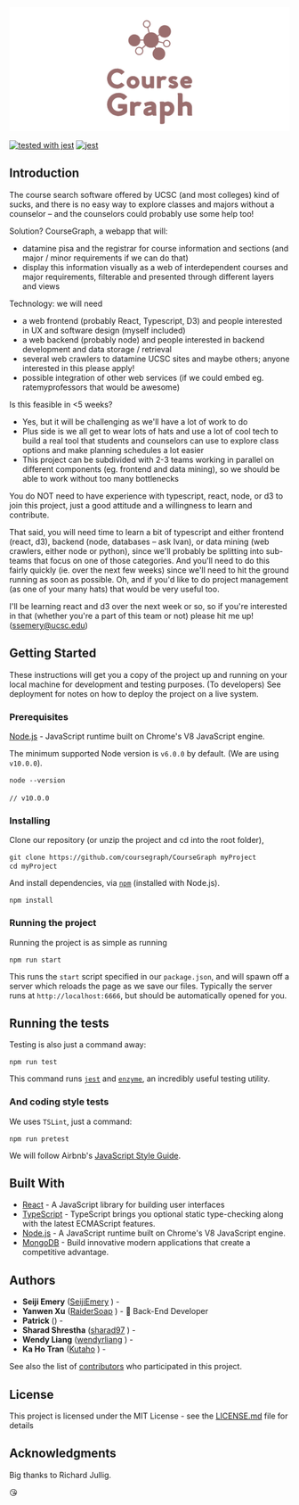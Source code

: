 <p align="center">

![coursegraph](./logo.png)

[![tested with jest](https://img.shields.io/badge/tested_with-jest-99424f.svg)](https://github.com/facebook/jest) [![jest](https://jestjs.io/img/jest-badge.svg)](https://github.com/facebook/jest)

</p>

## Introduction

The course search software offered by UCSC (and most colleges) kind of sucks, and there is no easy way to explore classes and majors without a counselor – and the counselors could probably use some help too!

Solution? CourseGraph, a webapp that will:

+ datamine pisa and the registrar for course information and sections (and major / minor requirements if we can do that)
+ display this information visually as a web of interdependent courses and major requirements, filterable and presented through different layers and views

Technology: we will need

 + a web frontend (probably React, Typescript, D3) and people interested in UX and software design (myself included)
 + a web backend (probably node) and people interested in backend development and data storage / retrieval
 + several web crawlers to datamine UCSC sites and maybe others; anyone interested in this please apply!
+ possible integration of other web services (if we could embed eg. ratemyprofessors that would be awesome)

Is this feasible in <5 weeks?

 + Yes, but it will be challenging as we'll have a lot of work to do
 + Plus side is we all get to wear lots of hats and use a lot of cool tech to build a real tool that students and counselors can use to explore class options and make planning schedules a lot easier
 + This project can be subdivided with 2-3 teams working in parallel on different components (eg. frontend and data mining), so we should be able to work without too many bottlenecks

You do NOT need to have experience with typescript, react, node, or d3 to join this project, just a good attitude and a willingness to learn and contribute.

That said, you will need time to learn a bit of typescript and either frontend (react, d3), backend (node, databases – ask Ivan), or data mining (web crawlers, either node or python), since we'll probably be splitting into sub-teams that focus on one of those categories. And you'll need to do this fairly quickly (ie. over the next few weeks) since we'll need to hit the ground running as soon as possible. Oh, and if you'd like to do project management (as one of your many hats) that would be very useful too.

I'll be learning react and d3 over the next week or so, so if you're interested in that (whether you're a part of this team or not) please hit me up! (ssemery@ucsc.edu)

## Getting Started

These instructions will get you a copy of the project up and running on your local machine for development and testing purposes. (To developers) See deployment for notes on how to deploy the project on a live system.

### Prerequisites

[Node.js](https://nodejs.org/en/) - JavaScript runtime built on Chrome's V8 JavaScript engine.

The minimum supported Node version is `v6.0.0` by default. (We are using `v10.0.0`).

```
node --version

// v10.0.0
```

### Installing

Clone our repository (or unzip the project and cd into the root folder),

```
git clone https://github.com/coursegraph/CourseGraph myProject
cd myProject
```

And install dependencies, via [`npm`](https://www.npmjs.com/) (installed with Node.js).

```
npm install
```

### Running the project

Running the project is as simple as running

```
npm run start
```

This runs the `start` script specified in our `package.json`, and will spawn off a server which reloads the page as we save our files. Typically the server runs at `http://localhost:6666`, but should be automatically opened for you.

## Running the tests

Testing is also just a command away:

```
npm run test
```

This command runs [`jest`](http://jestjs.io/) and [`enzyme`](http://airbnb.io/enzyme/), an incredibly useful testing utility.

### And coding style tests

We uses `TSLint`, just a command:

```
npm run pretest
```

We will follow Airbnb's [JavaScript Style Guide](https://github.com/airbnb/javascript).

## Built With

* [React](https://reactjs.org) - A JavaScript library for building user interfaces
* [TypeScript](https://www.typescriptlang.org/) - TypeScript brings you optional static type-checking along with the latest ECMAScript features.
* [Node.js](https://nodejs.org/en/) - A JavaScript runtime built on Chrome's V8 JavaScript engine.
* [MongoDB](https://www.mongodb.com/) - Build innovative modern applications that create a competitive advantage.

## Authors

* **Seiji Emery** ([SeijiEmery](https://github.com/SeijiEmery) ) -
* **Yanwen Xu** ([RaiderSoap](https://github.com/RaiderSoap) ) - :floppy_disk: Back-End Developer
* **Patrick** () -
* **Sharad Shrestha** ([sharad97](https://github.com/sharad97) ) -
* **Wendy Liang** ([wendyrliang](https://github.com/wendyrliang) ) -
* **Ka Ho Tran** ([Kutaho](https://github.com/Kutaho) ) -

See also the list of [contributors](https://github.com/coursegraph/CourseGraph/settings/collaboration) who participated in this project.

## License

This project is licensed under the MIT License - see the [LICENSE.md](LICENSE.md) file for details

## Acknowledgments

Big thanks to Richard Jullig.

:kissing_heart:
